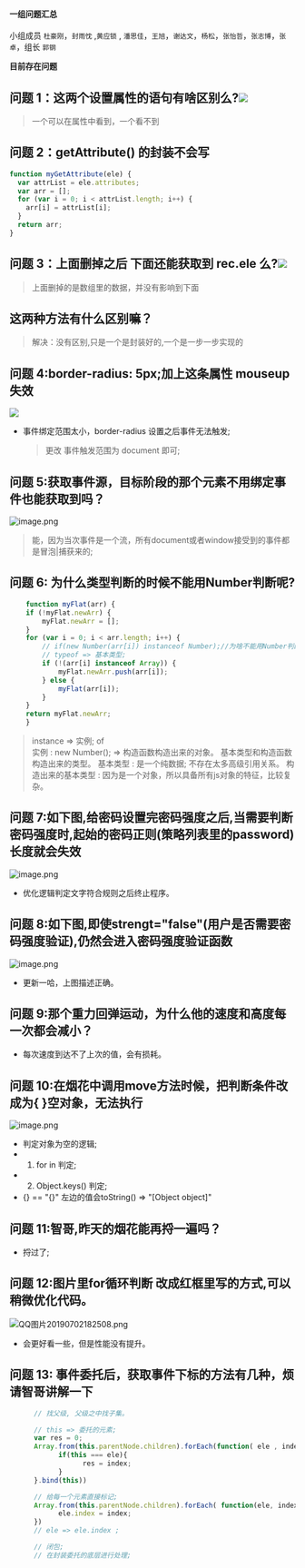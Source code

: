 #### 一组问题汇总

小组成员 `杜豪刚`，`封雨忱` ,`黄应锁` , `潘思佳`，`王旭`，`谢达文`，`杨松`，`张怡哲`，`张志博`，`张卓`，组长 `郭钢`

**目前存在问题**

## 问题 1：这两个设置属性的语句有啥区别么?![](https://upload-images.jianshu.io/upload_images/18300474-5a22c85611781f7e.png?imageMogr2/auto-orient/strip%7CimageView2/2/w/1240)

> 一个可以在属性中看到，一个看不到

## 问题 2：getAttribute() 的封装不会写

```javascript
function myGetAttribute(ele) {
  var attrList = ele.attributes;
  var arr = [];
  for (var i = 0; i < attrList.length; i++) {
    arr[i] = attrList[i];
  }
  return arr;
}
```

## 问题 3：上面删掉之后 下面还能获取到 rec.ele 么?![](https://upload-images.jianshu.io/upload_images/18300474-e68a66db54778fa4.png?imageMogr2/auto-orient/strip%7CimageView2/2/w/1240)

> 上面删掉的是数组里的数据，并没有影响到下面

## 这两种方法有什么区别嘛？

> 解决：没有区别,只是一个是封装好的,一个是一步一步实现的

## 问题 4:border-radius: 5px;加上这条属性 mouseup 失效

![](https://upload-images.jianshu.io/upload_images/18300474-d866a350fbf73e68.png?imageMogr2/auto-orient/strip%7CimageView2/2/w/1240)

- 事件绑定范围太小，border-radius 设置之后事件无法触发;
  > 更改 事件触发范围为 document 即可;

## 问题 5:获取事件源，目标阶段的那个元素不用绑定事件也能获取到吗？

![image.png](https://upload-images.jianshu.io/upload_images/18300474-492c7dbdada04613.png?imageMogr2/auto-orient/strip%7CimageView2/2/w/1240)
> 能，因为当次事件是一个流，所有document或者window接受到的事件都是冒泡|捕获来的;

## 问题 6: 为什么类型判断的时候不能用Number判断呢?
```javascript
    function myFlat(arr) {
    if (!myFlat.newArr) {
        myFlat.newArr = [];
    }
    for (var i = 0; i < arr.length; i++) {
        // if(new Number(arr[i]) instanceof Number);//为啥不能用Number判断？
        // typeof => 基本类型;
        if (!(arr[i] instanceof Array)) {
            myFlat.newArr.push(arr[i]);
        } else {
            myFlat(arr[i]);
        }
    }
    return myFlat.newArr;
    }
```
> instance => 实例;
> of        
> 实例 : new Number(); => 构造函数构造出来的对象。
> 基本类型和构造函数构造出来的类型。
> 基本类型 : 是一个纯数据;  不存在太多高级引用关系。
> 构造出来的基本类型 : 因为是一个对象，所以具备所有js对象的特征，比较复杂。

## 问题 7:如下图,给密码设置完密码强度之后,当需要判断密码强度时,起始的密码正则(策略列表里的password)长度就会失效
![image.png](https://upload-images.jianshu.io/upload_images/18300474-c2da4bf5fd8e6423.png?imageMogr2/auto-orient/strip%7CimageView2/2/w/1240)

* 优化逻辑判定文字符合规则之后终止程序。

## 问题 8:如下图,即使strengt="false"(用户是否需要密码强度验证),仍然会进入密码强度验证函数
![image.png](https://upload-images.jianshu.io/upload_images/18300474-8131544740c43682.png?imageMogr2/auto-orient/strip%7CimageView2/2/w/1240)

* 更新一哈，上图描述正确。

## 问题 9:那个重力回弹运动，为什么他的速度和高度每一次都会减小？
* 每次速度到达不了上次的值，会有损耗。

## 问题 10:在烟花中调用move方法时候，把判断条件改成为{ }空对象，无法执行
![image.png](https://upload-images.jianshu.io/upload_images/18300474-41eb5ac96adaefa0.png?imageMogr2/auto-orient/strip%7CimageView2/2/w/1240)
* 判定对象为空的逻辑;  
* 1. for in 判定;
* 2. Object.keys() 判定;
* {} == "{}" 左边的值会toString()  => "[Object object]"

## 问题 11:智哥,昨天的烟花能再捋一遍吗？

* 捋过了;

## 问题 12:图片里for循环判断 改成红框里写的方式,可以稍微优化代码。

![QQ图片20190702182508.png](https://upload-images.jianshu.io/upload_images/18300474-5e326077c9a2080e.png?imageMogr2/auto-orient/strip%7CimageView2/2/w/1240)

* 会更好看一些，但是性能没有提升。

## 问题 13: 事件委托后，获取事件下标的方法有几种，烦请智哥讲解一下

```javascript
      // 找父级, 父级之中找子集。

      // this => 委托的元素;
      var res = 0;
      Array.from(this.parentNode.children).forEach(function( ele , index){
            if(this === ele){
                  res = index;
            }
      }.bind(this))

      // 给每一个元素直接标记;
      Array.from(this.parentNode.children).forEach( function(ele, index){     
            ele.index = index;
      })
      // ele => ele.index ;

      // 闭包;
      // 在封装委托的底层进行处理;
```